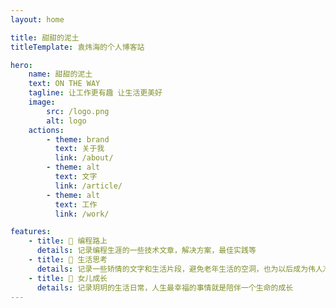 ```yaml
---
layout: home

title: 甜甜的泥土
titleTemplate: 袁炜海的个人博客站

hero:
    name: 甜甜的泥土
    text: ON THE WAY
    tagline: 让工作更有趣 让生活更美好
    image:
        src: /logo.png
        alt: logo
    actions:
        - theme: brand
          text: 关于我
          link: /about/
        - theme: alt
          text: 文字
          link: /article/
        - theme: alt
          text: 工作
          link: /work/

features:
    - title: 📝 编程路上
      details: 记录编程生涯的一些技术文章，解决方案，最佳实践等
    - title: 🤔 生活思考
      details: 记录一些矫情的文字和生活片段，避免老年生活的空洞，也为以后成为伟人准备一些素材
    - title: 👧 女儿成长
      details: 记录玥玥的生活日常，人生最幸福的事情就是陪伴一个生命的成长
---
```

